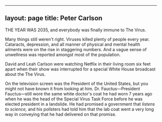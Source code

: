  ---
layout: page
title: Peter Carlson
---

THE YEAR WAS 2035, and everybody was finally immune to The Virus. 

Many things still weren't right. Viruses killed plenty of people every year. Cataracts, depression, and all manner of physical and mental health ailments were on the rise in staggering numbers. And a vague sense of unwellness was reported amongst most of the population. 

David and Leah Carlson were watching Netflix in their living room six feet apart when their show was interrupted 
for a special White House broadcast about the The Virus.

On the television screen was the President of the United States, but you might not have known it from looking at him. Dr. Fauctus—President Fauctus—still wore the same white doctor's coat he had worn 7 years ago when he was the head of the Special Virus Task Force before he was elected president in a landslide. He had promised a government that *listens to science,* and his pollsters had told him that the lab coat went a very long way in conveying that he had delivered on that promise.






